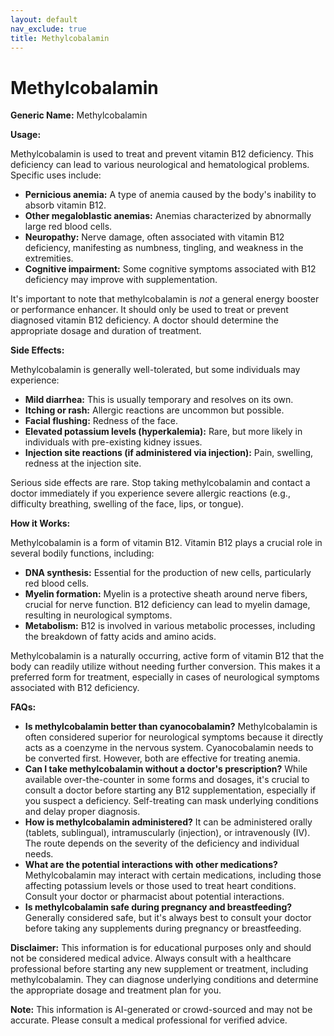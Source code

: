 ```yaml
---
layout: default
nav_exclude: true
title: Methylcobalamin
---
```


# Methylcobalamin

**Generic Name:** Methylcobalamin

**Usage:**

Methylcobalamin is used to treat and prevent vitamin B12 deficiency.  This deficiency can lead to various neurological and hematological problems.  Specific uses include:

* **Pernicious anemia:** A type of anemia caused by the body's inability to absorb vitamin B12.
* **Other megaloblastic anemias:** Anemias characterized by abnormally large red blood cells.
* **Neuropathy:** Nerve damage, often associated with vitamin B12 deficiency, manifesting as numbness, tingling, and weakness in the extremities.
* **Cognitive impairment:** Some cognitive symptoms associated with B12 deficiency may improve with supplementation.

It's important to note that methylcobalamin is *not* a general energy booster or performance enhancer.  It should only be used to treat or prevent diagnosed vitamin B12 deficiency.  A doctor should determine the appropriate dosage and duration of treatment.


**Side Effects:**

Methylcobalamin is generally well-tolerated, but some individuals may experience:

* **Mild diarrhea:** This is usually temporary and resolves on its own.
* **Itching or rash:**  Allergic reactions are uncommon but possible.
* **Facial flushing:** Redness of the face.
* **Elevated potassium levels (hyperkalemia):** Rare, but more likely in individuals with pre-existing kidney issues.
* **Injection site reactions (if administered via injection):** Pain, swelling, redness at the injection site.

Serious side effects are rare.  Stop taking methylcobalamin and contact a doctor immediately if you experience severe allergic reactions (e.g., difficulty breathing, swelling of the face, lips, or tongue).


**How it Works:**

Methylcobalamin is a form of vitamin B12.  Vitamin B12 plays a crucial role in several bodily functions, including:

* **DNA synthesis:**  Essential for the production of new cells, particularly red blood cells.
* **Myelin formation:** Myelin is a protective sheath around nerve fibers, crucial for nerve function.  B12 deficiency can lead to myelin damage, resulting in neurological symptoms.
* **Metabolism:**  B12 is involved in various metabolic processes, including the breakdown of fatty acids and amino acids.

Methylcobalamin is a naturally occurring, active form of vitamin B12 that the body can readily utilize without needing further conversion.  This makes it a preferred form for treatment, especially in cases of neurological symptoms associated with B12 deficiency.


**FAQs:**

* **Is methylcobalamin better than cyanocobalamin?**  Methylcobalamin is often considered superior for neurological symptoms because it directly acts as a coenzyme in the nervous system. Cyanocobalamin needs to be converted first.  However, both are effective for treating anemia.
* **Can I take methylcobalamin without a doctor's prescription?**  While available over-the-counter in some forms and dosages, it's crucial to consult a doctor before starting any B12 supplementation, especially if you suspect a deficiency.  Self-treating can mask underlying conditions and delay proper diagnosis.
* **How is methylcobalamin administered?** It can be administered orally (tablets, sublingual), intramuscularly (injection), or intravenously (IV). The route depends on the severity of the deficiency and individual needs.
* **What are the potential interactions with other medications?**  Methylcobalamin may interact with certain medications, including those affecting potassium levels or those used to treat heart conditions. Consult your doctor or pharmacist about potential interactions.
* **Is methylcobalamin safe during pregnancy and breastfeeding?**  Generally considered safe, but it's always best to consult your doctor before taking any supplements during pregnancy or breastfeeding.


**Disclaimer:** This information is for educational purposes only and should not be considered medical advice. Always consult with a healthcare professional before starting any new supplement or treatment, including methylcobalamin.  They can diagnose underlying conditions and determine the appropriate dosage and treatment plan for you.


**Note:** This information is AI-generated or crowd-sourced and may not be accurate. Please consult a medical professional for verified advice.